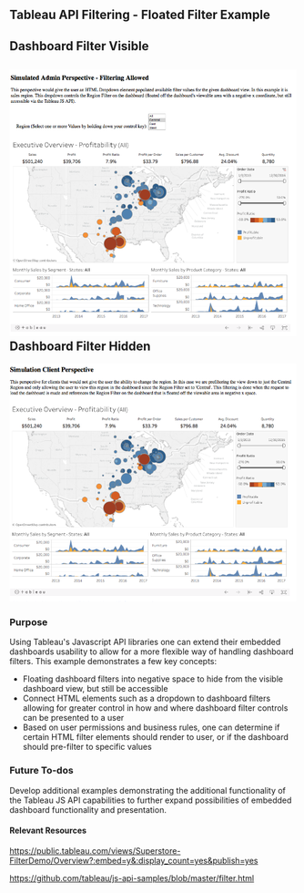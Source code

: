 ## Tableau API Filtering - Floated Filter Example

Dashboard Filter Visible
-----------------------------------
![admin_preview](images/admin_preview.png "Admin Preview")
Dashboard Filter Hidden
--------------
![client_preview](images/client_preview.png "Admin Preview")

### Purpose
Using Tableau's Javascript API libraries one can extend their embedded dashboards usability to allow for a more flexible way of handling dashboard filters. This example demonstrates a few key concepts:

- Floating dashboard filters into negative space to hide from the visible dashboard view, but still be accessible
- Connect HTML elements such as a dropdown to dashboard filters allowing for greater control in how and where dashboard filter controls can be presented to a user
- Based on user permissions and business rules, one can determine if certain HTML filter elements should render to user, or if the dashboard should pre-filter to specific values

### Future To-dos
Develop additional examples demonstrating the additional functionality of the Tableau JS API capabilities to further expand possibilities of embedded dashboard functionality and presentation.

#### Relevant Resources
https://public.tableau.com/views/Superstore-FilterDemo/Overview?:embed=y&:display_count=yes&publish=yes

https://github.com/tableau/js-api-samples/blob/master/filter.html
